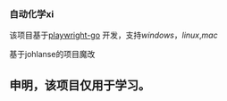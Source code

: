 ### 自动化学xi
该项目基于[playwright-go](https://github.com/mxschmitt/playwright-go) 开发，支持*windows*，*linux*,*mac*

基于johlanse的项目魔改

##  申明，该项目仅用于学习。
